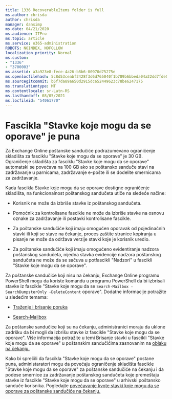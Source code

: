 ```yaml
---
title: 1336 RecoverableItems folder is full
ms.author: chrisda
author: chrisda
manager: dansimp
ms.date: 04/21/2020
ms.audience: ITPro
ms.topic: article
ms.service: o365-administration
ROBOTS: NOINDEX, NOFOLLOW
localization_priority: Normal
ms.custom:
- "1336"
- "3700003"
ms.assetid: a3a923e8-fece-4a26-b8b6-00970d75275e
ms.openlocfilehash: 5c8d53ceabf2428f3d6d765040f1b789b6bbeda04a22dd7fde0d2d728fd17d93
ms.sourcegitcommit: b5f7da89a650d2915dc652449623c78be6247175
ms.translationtype: MT
ms.contentlocale: sr-Latn-RS
ms.lasthandoff: 08/05/2021
ms.locfileid: "54061770"
---
```

# <a name="the-recoverable-items-folder-is-full"></a>Fascikla "Stavke koje mogu da se oporave" je puna

Za Exchange Online poštanske sandučiće podrazumevano ograničenje skladišta za fasciklu "Stavke koje mogu da se oporave" je 30 GB. Ograničenje skladišta za fasciklu "Stavke koje mogu da se oporave" automatski se povećava na 100 GB ako se poštansko sanduče stavi na zadržavanje u parnicama, zadržavanje e-pošte ili se dodelite smernicama za zadržavanje.

Kada fascikla Stavke koje mogu da se oporave dostigne ograničenje skladišta, na funkcionalnost poštanskog sandučeta utiče na sledeće načine:

- Korisnik ne može da izbriše stavke iz poštanskog sandučeta.

- Pomoćnik za kontrolisane fascikle ne može da izbriše stavke na osnovu oznake za zadržavanje ili postavki kontrolisane fascikle.

- Za poštanske sandučiće koji imaju omogućen oporavak od pojedinačnih stavki ili koji se stave na čekanje, proces zaštite stranice kopiranja u pisanje ne može da održava verzije stavki koje je korisnik uredio.

- Za poštanske sandučiće koji imaju omogućeno evidentiranje nadzora poštanskog sandučeta, nijedna stavka evidencije nadzora poštanskog sandučeta ne može da se sačuva u potfascikli "Nadzori" u fascikli "Stavke koje mogu da se oporave".

Za poštanske sandučiće koji nisu na čekanju, Exchange Online programu PowerShell mogu da koriste komandu u programu PowerShell da bi izbrisali stavke iz fascikle "Stavke koje mogu da se `Search-Mailbox -SearchDumpsterOnly -DeleteContent` oporave". Dodatne informacije potražite u sledećim temama:

- [Traženje i brisanje poruka](https://docs.microsoft.com/microsoft-365/compliance/search-for-and-delete-messagesadmin-help)

- [Search-Mailbox](https://docs.microsoft.com/powershell/module/exchange/mailboxes/Search-Mailbox)

Za poštanske sandučiće koji su na čekanju, administranici moraju da uklone zadršku da bi mogli da izbrišu stavke iz fascikle "Stavke koje mogu da se oporave". Više informacija potražite u temi Brisanje stavki u fascikli "Stavke koje mogu da se oporave" u poštanskim sandučićima zasnovanim na [oblaku na čekanju.](https://docs.microsoft.com/microsoft-365/compliance/delete-items-in-the-recoverable-items-folder-of-mailboxes-on-hold)

Kako bi sprečili da fascikla "Stavke koje mogu da se oporave" postane puna, administaratori mogu da povećaju ograničenje skladišta fascikle "Stavke koje mogu da se oporave" za poštanske sandučiće na čekanju i da podese smernice za zadržavanje poštanskog sandučeta koje premeštaju stavke iz fascikle "Stavke koje mogu da se oporave" u arhivski poštansko sanduče korisnika. Pogledajte [povećavanje kvote stavki koje mogu da se oporave za poštanske sandučiće na čekanju.](https://docs.microsoft.com/microsoft-365/compliance/increase-the-recoverable-quota-for-mailboxes-on-hold)
